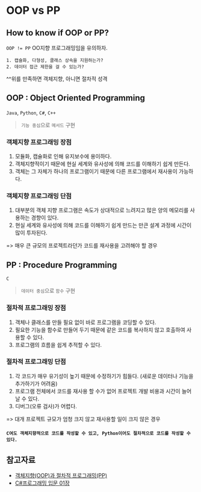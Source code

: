 # OOP vs PP

## How to know if OOP or PP?
`OOP != PP` OO지향 프로그래밍임을 유의하자.

```
1. 캡슐화, 다형성, 클래스 상속을 지원하는가?
2. 데이터 접근 제한을 걸 수 있는가?
```
^^위를 만족하면 객체지향, 아니면 절차적 성격

## OOP : Object Oriented Programming
`Java`, `Python`, `C#`, `C++`
> `기능 중심`으로 `메서드` 구현

### 객체지향 프로그래밍 장점
1. 모듈화, 캡슐화로 인해 유지보수에 용이하다.
2. 객체지향적이기 때문에 현실 세계와 유사성에 의해 코드를 이해하기 쉽게 만든다.
3. 객체는 그 자체가 하나의 프로그램이기 때문에 다른 프로그램에서 재사용이 가능하다.

### 객체지향 프로그래밍 단점
1. 대부분의 객체 지향 프로그램은 속도가 상대적으로 느려지고 많은 양의 메모리를 사용하는 경향이 있다.
2. 현실 세계와 유사성에 의해 코드를 이해하기 쉽게 만드는 만큰 설계 과정에 시간이 많이 투자된다.

=> 매우 큰 규모의 프로젝트라던가 코드를 재사용을 고려해야 할 경우

## PP : Procedure Programming
`C`
> `데이터 중심`으로 `함수` 구현

### 절차적 프로그래밍 장점
1. 객체나 클래스를 만들 필요 없이 바로 프로그램을 코딩할 수 있다.
2. 필요한 기능을 함수로 만들어 두기 때문에 같은 코드를 복사하지 않고 호출하여 사용할 수 있다.
3. 프로그램의 흐름을 쉽게 추적할 수 있다.

### 절차적 프로그래밍 단점
1. 각 코드가 매우 유기성이 높기 때문에 수정하기가 힘들다. (새로운 데이터나 기능을 추가하기가 어려움)
2. 프로그램 전체에서 코드를 재사용 할 수가 없어 프로젝트 개발 비용과 시간이 늘어날 수 있다.
3. 디버그(오류 검사)가 어렵다.

=>  대개 프로젝트 규모가 엄청 크지 않고 재사용할 일이 크지 않은 경우

#### `C여도 객체지향적으로 코드를 작성할 수 있고, Python이어도 절차적으로 코드를 작성할 수 있다.`

## 참고자료
- [객체지향(OOP)과 절차적 프로그래밍(PP)](https://st-lab.tistory.com/151)
- [C#프로그래밍 입문 01장](https://wikidocs.net/227164#google_vignette)
